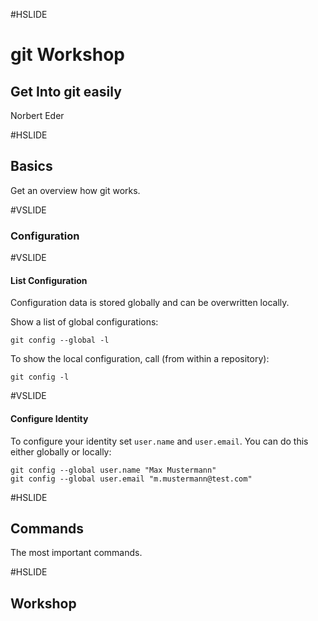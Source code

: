 #HSLIDE

# git Workshop

## Get Into git easily

Norbert Eder

#HSLIDE

## Basics

Get an overview how git works.

#VSLIDE

### Configuration

#VSLIDE

#### List Configuration

Configuration data is stored globally and can be overwritten locally.

Show a list of global configurations:

```
git config --global -l
```

To show the local configuration, call (from within a repository):

```
git config -l
```

#VSLIDE

#### Configure Identity

To configure your identity set `user.name` and `user.email`. You can do this either globally or locally:

```
git config --global user.name "Max Mustermann"
git config --global user.email "m.mustermann@test.com"
```

#HSLIDE

## Commands

The most important commands.

#HSLIDE

## Workshop
